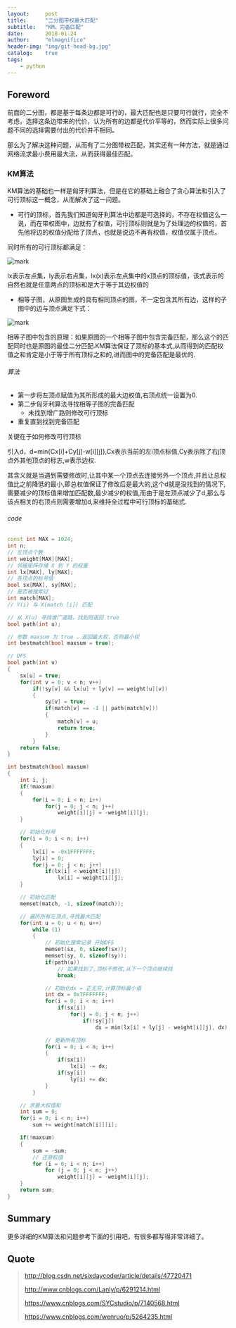 ```yaml
---
layout:     post
title:      "二分图带权最大匹配"
subtitle:   "KM，完备匹配"
date:       2018-01-24
author:     "elmagnifico"
header-img: "img/git-head-bg.jpg"
catalog:    true
tags:
    - python
---
```


## Foreword

前面的二分图，都是基于每条边都是可行的，最大匹配也是只要可行就行，完全不考虑，选择这条边带来的代价，认为所有的边都是代价平等的，然而实际上很多问题不同的选择需要付出的代价并不相同。

那么为了解决这种问题，从而有了二分图带权匹配，其实还有一种方法，就是通过网络流求最小费用最大流，从而获得最佳匹配。

### KM算法

KM算法的基础也一样是匈牙利算法，但是在它的基础上融合了贪心算法和引入了可行顶标这一概念，从而解决了这一问题。

- 可行的顶标，首先我们知道匈牙利算法中边都是可选择的，不存在权值这么一说，而在带权图中，边就有了权值，可行顶标则就是为了处理边的权值的，首先他将边的权值分配给了顶点，也就是说边不再有权值，权值仅属于顶点。

同时所有的可行顶标都满足：

![mark](http://p09tzvz74.bkt.clouddn.com/blog/180124/B8GH8lgk03.png?imageslim)

lx表示左点集，ly表示右点集，lx(x)表示左点集中的x顶点的顶标值，该式表示的自然也就是任意两点的顶标和是大于等于其边权值的

- 相等子图，从原图生成的具有相同顶点的图，不一定包含其所有边，这样的子图中的边与顶点满足下式：

![mark](http://p09tzvz74.bkt.clouddn.com/blog/180124/ahC9CLie2m.png?imageslim)

相等子图中包含的原理：如果原图的一个相等子图中包含完备匹配，那么这个的匹配同时也是原图的最佳二分匹配.KM算法保证了顶标的基本式,从而得到的匹配权值之和肯定是小于等于所有顶标之和的,进而图中的完备匹配是最优的.

###### 算法

- 第一步将左顶点赋值为其所形成的最大边权值,右顶点统一设置为0.
- 第二步匈牙利算法寻找相等子图的完备匹配
  - 未找到增广路则修改可行顶标
- 重复直到找到完备匹配

关键在于如何修改可行顶标

引入d，d=min{Cx[i]+Cy[j]-w[i][j]},Cx表示当前的左i顶点标值,Cy表示除了右j顶点外其他顶点的标志,w表示边权.

其含义就是当遇到需要修改时,让其中某一个顶点去连接另外一个顶点,并且让总权值比之前降低的最小,即总权值保证了修改后是最大的,这个d就是没找到的情况下,需要减少的顶标值来增加匹配数,最少减少的权值,而由于是左顶点减少了d,那么与该点相关的右顶点则需要增加d,来维持全过程中可行顶标的基础式.

###### code

```c++
const int MAX = 1024;
int n;
// 左顶点个数
int weight[MAX][MAX];
// 邻接矩阵存储 X 到 Y 的权重
int lx[MAX], ly[MAX];
// 各顶点的标号值
bool sx[MAX], sy[MAX];
// 是否被搜索过
int match[MAX];
// Y(i) 与 X(match [i]) 匹配

// 从 X(u) 寻找增广道路，找到则返回 true
bool path(int u);

// 参数 maxsum 为 true ，返回最大权，否则最小权
int bestmatch(bool maxsum = true);

// DFS
bool path(int u)
{
	sx[u] = true;
	for(int v = 0; v < n; v++)
		if(!sy[v] && lx[u] + ly[v] == weight[u][v])
		{
			sy[v] = true;
			if(match[v] == -1 || path(match[v]))
			{
				match[v] = u;
				return true;
			}
		}
	return false;
}

int bestmatch(bool maxsum)
{
	int i, j;
	if(!maxsum)
	{
		for(i = 0; i < n; i++)
			for(j = 0; j < n; j++)
				weight[i][j] = -weight[i][j];
	}

	// 初始化标号
	for(i = 0; i < n; i++)
	{
		lx[i] = -0x1FFFFFFF;
		ly[i] = 0;
		for(j = 0; j < n; j++)
			if(lx[i] < weight[i][j])
				lx[i] = weight[i][j];
	}

    // 初始化匹配
	memset(match, -1, sizeof(match));

    // 遍历所有左顶点,寻找最大匹配
	for(int u = 0; u < n; u++)
		while (1)
		{
            // 初始化搜索记录 开始DFS
			memset(sx, 0, sizeof(sx));
			memset(sy, 0, sizeof(sy));
			if(path(u))
                // 如果找到了,顶标不修改,从下一个顶点继续找
				break;

			// 初始化dx = 正无穷,计算顶标最小值
			int dx = 0x7FFFFFFF;
			for(i = 0; i < n; i++)
				if(sx[i])
					for(j = 0; j < n; j++)
						if(!sy[j])
							dx = min(lx[i] + ly[j] - weight[i][j], dx);

            // 更新所有顶标
			for(i = 0; i < n; i++)
			{
				if(sx[i])
					lx[i] -= dx;
				if(sy[i])
					ly[i] += dx;
			}
		}

    // 求最大权值和
	int sum = 0;
	for(i = 0; i < n; i++)
		sum += weight[match[i]][i];

	if(!maxsum)
	{
		sum = -sum;
        // 还原权值
		for (i = 0; i < n; i++)
			for (j = 0; j < n; j++)
				weight[i][j] = -weight[i][j];
	}
	return sum;
}
```

## Summary

更多详细的KM算法和问题参考下面的引用吧，有很多都写得非常详细了。

## Quote

> http://blog.csdn.net/sixdaycoder/article/details/47720471
>
> http://www.cnblogs.com/Lanly/p/6291214.html
>
> https://www.cnblogs.com/SYCstudio/p/7140568.html
>
> https://www.cnblogs.com/wenruo/p/5264235.html
